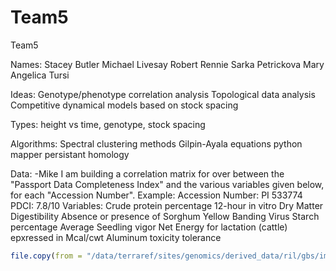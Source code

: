 # Team5
Team5

Names:
Stacey Butler
Michael Livesay
Robert Rennie
Sarka Petrickova
Mary Angelica Tursi

Ideas:
Genotype/phenotype correlation analysis
Topological data analysis
Competitive dynamical models based on stock spacing

Types:
height vs time, genotype, stock spacing

Algorithms:
Spectral clustering methods
Gilpin-Ayala equations
python mapper
persistant homology

Data: 
-Mike
  I am building a correlation matrix for over between the "Passport Data Completeness Index" and the various variables given below, for each "Accession Number".
Example:
Accession Number: PI 533774
PDCI: 7.8/10
Variables:
  Crude protein percentage
  12-hour in vitro Dry Matter Digestibility
  Absence or presence of Sorghum Yellow Banding Virus
  Starch percentage
  Average Seedling vigor 
  Net Energy for lactation (cattle) epxressed in Mcal/cwt
  Aluminum toxicity tolerance

```r
file.copy(from = "/data/terraref/sites/genomics/derived_data/ril/gbs/imp_TERRA_RIL_SNP.vcf", to = '~/Team5/Data/')
```